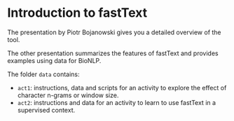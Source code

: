 # Introduction to fastText
The presentation by Piotr Bojanowski gives you a detailed overview of the tool.

The other presentation summarizes the features of fastText and provides examples using data for BioNLP.

The folder `data` contains:
* `act1`: instructions, data and scripts for an activity to explore the effect of character n-grams or window size.
* `act2`: instructions and data for an activity to learn to use fastText in a supervised context.
